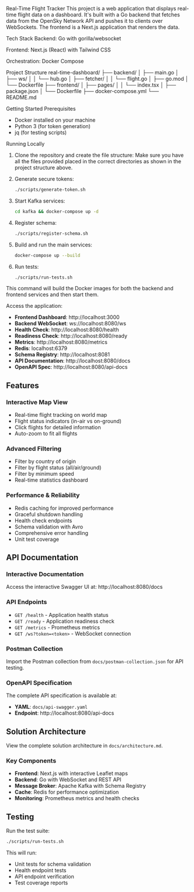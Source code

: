 Real-Time Flight Tracker
This project is a web application that displays real-time flight data on a dashboard. It's built with a Go backend that fetches data from the OpenSky Network API and pushes it to clients over WebSockets. The frontend is a Next.js application that renders the data.

Tech Stack
Backend: Go with gorilla/websocket

Frontend: Next.js (React) with Tailwind CSS

Orchestration: Docker Compose

Project Structure
real-time-dashboard/
├── backend/
│ ├── main.go
│ ├── ws/
│ │ └── hub.go
│ ├── fetcher/
│ │ └── flight.go
│ ├── go.mod
│ └── Dockerfile
├── frontend/
│ ├── pages/
│ │ └── index.tsx
│ ├── package.json
│ └── Dockerfile
├── docker-compose.yml
└── README.md

Getting Started
Prerequisites
- Docker installed on your machine
- Python 3 (for token generation)
- jq (for testing scripts)

Running Locally
1. Clone the repository and create the file structure:
   Make sure you have all the files provided placed in the correct directories as shown in the project structure above.

2. Generate secure tokens:
   ```bash
   ./scripts/generate-token.sh
   ```

3. Start Kafka services:
   ```bash
   cd kafka && docker-compose up -d
   ```

4. Register schema:
   ```bash
   ./scripts/register-schema.sh
   ```

5. Build and run the main services:
   ```bash
   docker-compose up --build
   ```

6. Run tests:
   ```bash
   ./scripts/run-tests.sh
   ```

This command will build the Docker images for both the backend and frontend services and then start them.

Access the application:

- **Frontend Dashboard**: http://localhost:3000
- **Backend WebSocket**: ws://localhost:8080/ws
- **Health Check**: http://localhost:8080/health
- **Readiness Check**: http://localhost:8080/ready
- **Metrics**: http://localhost:8080/metrics
- **Redis**: localhost:6379
- **Schema Registry**: http://localhost:8081
- **API Documentation**: http://localhost:8080/docs
- **OpenAPI Spec**: http://localhost:8080/api-docs

## Features

### Interactive Map View
- Real-time flight tracking on world map
- Flight status indicators (in-air vs on-ground)
- Click flights for detailed information
- Auto-zoom to fit all flights

### Advanced Filtering
- Filter by country of origin
- Filter by flight status (all/air/ground)
- Filter by minimum speed
- Real-time statistics dashboard

### Performance & Reliability
- Redis caching for improved performance
- Graceful shutdown handling
- Health check endpoints
- Schema validation with Avro
- Comprehensive error handling
- Unit test coverage

## API Documentation

### Interactive Documentation
Access the interactive Swagger UI at: http://localhost:8080/docs

### API Endpoints
- `GET /health` - Application health status
- `GET /ready` - Application readiness check
- `GET /metrics` - Prometheus metrics
- `GET /ws?token=<token>` - WebSocket connection

### Postman Collection
Import the Postman collection from `docs/postman-collection.json` for API testing.

### OpenAPI Specification
The complete API specification is available at:
- **YAML**: `docs/api-swagger.yaml`
- **Endpoint**: http://localhost:8080/api-docs

## Solution Architecture

View the complete solution architecture in `docs/architecture.md`.

### Key Components
- **Frontend**: Next.js with interactive Leaflet maps
- **Backend**: Go with WebSocket and REST API
- **Message Broker**: Apache Kafka with Schema Registry
- **Cache**: Redis for performance optimization
- **Monitoring**: Prometheus metrics and health checks

## Testing

Run the test suite:
```bash
./scripts/run-tests.sh
```

This will run:
- Unit tests for schema validation
- Health endpoint tests
- API endpoint verification
- Test coverage reports
